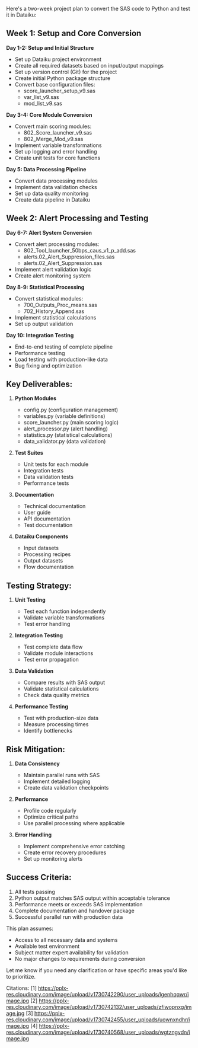 Here's a two-week project plan to convert the SAS code to Python and test it in Dataiku:

## Week 1: Setup and Core Conversion

**Day 1-2: Setup and Initial Structure**
- Set up Dataiku project environment
- Create all required datasets based on input/output mappings
- Set up version control (Git) for the project
- Create initial Python package structure
- Convert base configuration files:
  - score_launcher_setup_v9.sas
  - var_list_v9.sas
  - mod_list_v9.sas

**Day 3-4: Core Module Conversion**
- Convert main scoring modules:
  - 802_Score_launcher_v9.sas
  - 802_Merge_Mod_v9.sas
- Implement variable transformations
- Set up logging and error handling
- Create unit tests for core functions

**Day 5: Data Processing Pipeline**
- Convert data processing modules
- Implement data validation checks
- Set up data quality monitoring
- Create data pipeline in Dataiku

## Week 2: Alert Processing and Testing

**Day 6-7: Alert System Conversion**
- Convert alert processing modules:
  - 802_Tool_launcher_50bps_caus_v1_p_add.sas
  - alerts.02_Alert_Suppression_files.sas
  - alerts.02_Alert_Suppression.sas
- Implement alert validation logic
- Create alert monitoring system

**Day 8-9: Statistical Processing**
- Convert statistical modules:
  - 700_Outputs_Proc_means.sas
  - 702_History_Append.sas
- Implement statistical calculations
- Set up output validation

**Day 10: Integration Testing**
- End-to-end testing of complete pipeline
- Performance testing
- Load testing with production-like data
- Bug fixing and optimization

## Key Deliverables:

1. **Python Modules**
   - config.py (configuration management)
   - variables.py (variable definitions)
   - score_launcher.py (main scoring logic)
   - alert_processor.py (alert handling)
   - statistics.py (statistical calculations)
   - data_validator.py (data validation)

2. **Test Suites**
   - Unit tests for each module
   - Integration tests
   - Data validation tests
   - Performance tests

3. **Documentation**
   - Technical documentation
   - User guide
   - API documentation
   - Test documentation

4. **Dataiku Components**
   - Input datasets
   - Processing recipes
   - Output datasets
   - Flow documentation

## Testing Strategy:

1. **Unit Testing**
   - Test each function independently
   - Validate variable transformations
   - Test error handling

2. **Integration Testing**
   - Test complete data flow
   - Validate module interactions
   - Test error propagation

3. **Data Validation**
   - Compare results with SAS output
   - Validate statistical calculations
   - Check data quality metrics

4. **Performance Testing**
   - Test with production-size data
   - Measure processing times
   - Identify bottlenecks

## Risk Mitigation:

1. **Data Consistency**
   - Maintain parallel runs with SAS
   - Implement detailed logging
   - Create data validation checkpoints

2. **Performance**
   - Profile code regularly
   - Optimize critical paths
   - Use parallel processing where applicable

3. **Error Handling**
   - Implement comprehensive error catching
   - Create error recovery procedures
   - Set up monitoring alerts

## Success Criteria:
1. All tests passing
2. Python output matches SAS output within acceptable tolerance
3. Performance meets or exceeds SAS implementation
4. Complete documentation and handover package
5. Successful parallel run with production data

This plan assumes:
- Access to all necessary data and systems
- Available test environment
- Subject matter expert availability for validation
- No major changes to requirements during conversion

Let me know if you need any clarification or have specific areas you'd like to prioritize.

Citations:
[1] https://pplx-res.cloudinary.com/image/upload/v1730742290/user_uploads/lgenhqqwr/image.jpg
[2] https://pplx-res.cloudinary.com/image/upload/v1730742132/user_uploads/zfiwopnxg/image.jpg
[3] https://pplx-res.cloudinary.com/image/upload/v1730742455/user_uploads/uownxndhr/image.jpg
[4] https://pplx-res.cloudinary.com/image/upload/v1730740568/user_uploads/wgtzngvdn/image.jpg
